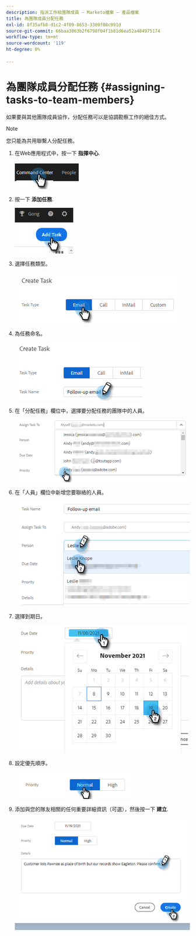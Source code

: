 ```yaml
---
description: 指派工作給團隊成員 — Marketo檔案 — 產品檔案
title: 為團隊成員分配任務
exl-id: 8f35afb8-d1c2-4f09-8653-3309f08c991d
source-git-commit: 66baa3063b2f6798f04f1b81d6ea52a484975174
workflow-type: tm+mt
source-wordcount: '119'
ht-degree: 0%

---
```


# 為團隊成員分配任務 {#assigning-tasks-to-team-members}

如果要與其他團隊成員協作，分配任務可以是協調勘察工作的絕佳方式。

>[!NOTE]
>
>您只能為共用聯繫人分配任務。

1. 在Web應用程式中，按一下 **指揮中心**.

   ![](assets/assigning-tasks-to-team-members-1.png)

1. 按一下 **添加任務**.

   ![](assets/assigning-tasks-to-team-members-2.png)

1. 選擇任務類型。

   ![](assets/assigning-tasks-to-team-members-3.png)

1. 為任務命名。

   ![](assets/assigning-tasks-to-team-members-4.png)

1. 在「分配任務」欄位中，選擇要分配任務的團隊中的人員。

   ![](assets/assigning-tasks-to-team-members-5.png)

1. 在「人員」欄位中新增您要聯絡的人員。

   ![](assets/assigning-tasks-to-team-members-6.png)

1. 選擇到期日。

   ![](assets/assigning-tasks-to-team-members-7.png)

1. 設定優先順序。

   ![](assets/assigning-tasks-to-team-members-8.png)

1. 添加與您的隊友相關的任何重要詳細資訊（可選），然後按一下 **建立**.

   ![](assets/assigning-tasks-to-team-members-9.png)
